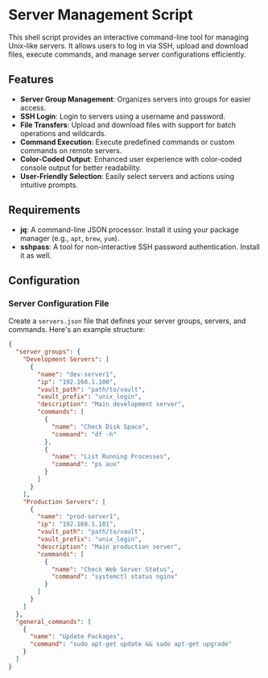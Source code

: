 # Server Management Script

This shell script provides an interactive command-line tool for managing Unix-like servers. It allows users to log in via SSH, upload and download files, execute commands, and manage server configurations efficiently.

## Features

- **Server Group Management**: Organizes servers into groups for easier access.
- **SSH Login**: Login to servers using a username and password.
- **File Transfers**: Upload and download files with support for batch operations and wildcards.
- **Command Execution**: Execute predefined commands or custom commands on remote servers.
- **Color-Coded Output**: Enhanced user experience with color-coded console output for better readability.
- **User-Friendly Selection**: Easily select servers and actions using intuitive prompts.

## Requirements

- **jq**: A command-line JSON processor. Install it using your package manager (e.g., `apt`, `brew`, `yum`).
- **sshpass**: A tool for non-interactive SSH password authentication. Install it as well.

## Configuration

### Server Configuration File

Create a `servers.json` file that defines your server groups, servers, and commands. Here's an example structure:

```json
{
  "server_groups": {
    "Development Servers": [
      {
        "name": "dev-server1",
        "ip": "192.168.1.100",
        "vault_path": "path/to/vault",
        "vault_prefix": "unix_login",
        "description": "Main development server",
        "commands": [
          {
            "name": "Check Disk Space",
            "command": "df -h"
          },
          {
            "name": "List Running Processes",
            "command": "ps aux"
          }
        ]
      }
    ],
    "Production Servers": [
      {
        "name": "prod-server1",
        "ip": "192.168.1.101",
        "vault_path": "path/to/vault",
        "vault_prefix": "unix_login",
        "description": "Main production server",
        "commands": [
          {
            "name": "Check Web Server Status",
            "command": "systemctl status nginx"
          }
        ]
      }
    ]
  },
  "general_commands": [
    {
      "name": "Update Packages",
      "command": "sudo apt-get update && sudo apt-get upgrade"
    }
  ]
}
